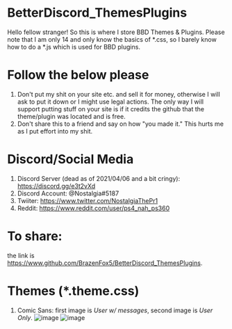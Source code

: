# BetterDiscord_ThemesPlugins
Hello fellow stranger! So this is where I store BBD Themes & Plugins.
Please note that I am only 14 and only know the basics of *.css, so I barely know how to do a *.js which is used for BBD plugins.
# Follow the below please
1. Don't put my shit on your site etc. and sell it for money, otherwise I will ask to put it down or I might use legal actions. The only way I will support putting stuff on your site is if it credits the github that the theme/plugin was located and is free.
2. Don't share this to a friend and say on how "you made it." This hurts me as I put effort into my shit.
# Discord/Social Media
1. Discord Server (dead as of 2021/04/06 and a bit cringy): https://discord.gg/e3t2vXd
2. Discord Account: @Nostalgia#5187
3. Twiiter: https://www.twitter.com/NostalgiaThePr1
4. Reddit: https://www.reddit.com/user/ps4_nah_ps360
# To share:
the link is https://www.github.com/BrazenFox5/BetterDiscord_ThemesPlugins.
# Themes (*.theme.css)
1. Comic Sans:
first image is *User w/ messages*, second image is *User Only*.
![image](https://user-images.githubusercontent.com/80448295/113796278-b7d7c780-9703-11eb-931e-e1a14804cc18.png)
![image](https://user-images.githubusercontent.com/80448295/113796361-ef467400-9703-11eb-9064-660cb8ebb8a4.png)
